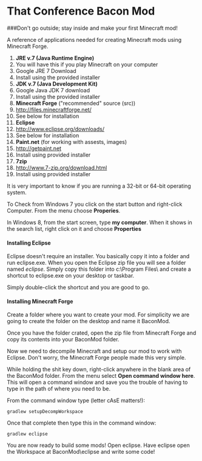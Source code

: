 That Conference Bacon Mod   
=========================   

###Don't go outside; stay inside and make your first Minecraft mod!   
   
   
A reference of applications needed for creating Minecraft mods using Minecraft Forge.  

1. **JRE v.7 (Java Runtime Engine)** 
 1. You will have this if you play Minecraft on your computer
 1. Google JRE 7 Download
 1. Install using the provided installer
1. **JDK v.7 (Java Development Kit)**  
 1. Google Java JDK 7 download  
 1. Install using the provided installer  
1. **Minecraft Forge** ("recommended" source (src))
 1. http://files.minecraftforge.net/
 1. See below for installation
1. **Eclipse**
 1. http://www.eclipse.org/downloads/
 1. See below for installation
1. **Paint.net** (for working with assests, images)
 1. http://getpaint.net
 1. Install using provided installer
1. **7zip**
 1. http://www.7-zip.org/download.html
 1. Install using provided installer

It is very important to know if you are running a 32-bit or 64-bit operating system.  
   
To Check from Windows 7 you click on the start button and right-click Computer. From the menu choose **Properies**.

In Windows 8, from the start screen, type **my computer**. When it shows in the search list, right click on it and choose **Properties**  
  
  
#### Installing Eclipse
Eclipse doesn't require an installer.  You basically copy it into a folder and run eclipse.exe.  When you open the Eclipse zip file you will see a folder named *eclipse*.  Simply copy this folder into c:\Program Files\ and create a shortcut to eclipse.exe on your desktop or taskbar.  

Simply double-click the shortcut and you are good to go. 

#### Installing Minecraft Forge
Create a folder where you want to create your mod.  For simplicity we are going to create the folder on the desktop and name it BaconMod.

Once you have the folder crated, open the zip file from Minecraft Forge and copy its contents into your BaconMod folder.  
  
Now we need to decompile Minecraft and setup our mod to work with Eclipse.  Don't worry, the Minecraft Forge people made this very simple.  

While holding the shit key down, right-click anywhere in the blank area of the BaconMod folder.  From the menu select **Open command window here**.  This will open a command window and save you the trouble of having to type in the path of where you need to be.  

From the command window type (letter cAsE matters!):  

`gradlew setupDecompWorkspace`  

Once that complete then type this in the command window:  

`gradlew eclipse`

   
   
You are now ready to build some mods!  Open eclipse.  Have eclipse open the Workspace at BaconMod\eclipse and write some code!



